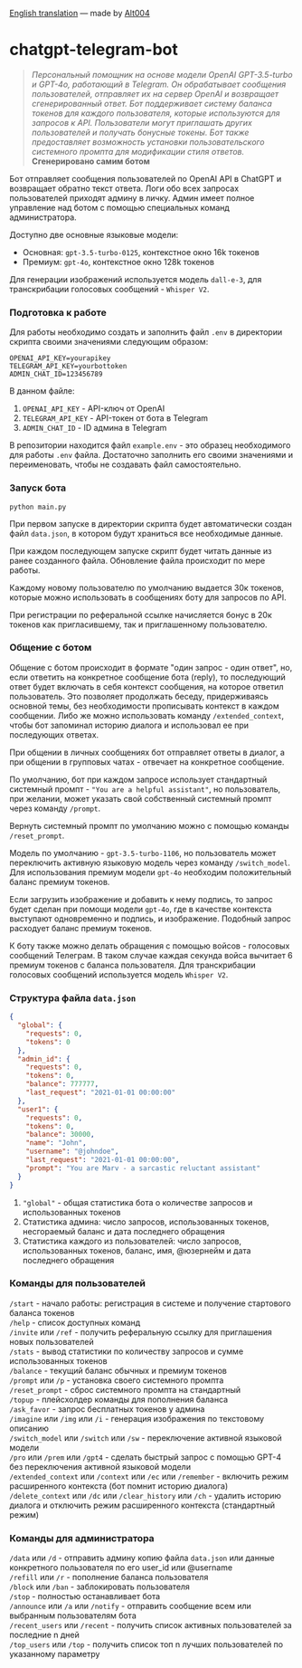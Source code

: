 [English translation](README.eng.md) — made by [Alt004](https://github.com/Alt004)  

# chatgpt-telegram-bot
>*Персональный помощник на основе модели OpenAI GPT-3.5-turbo и GPT-4o, работающий в Telegram. Он обрабатывает сообщения пользователей, отправляет их на сервер OpenAI и возвращает сгенерированный ответ. 
Бот поддерживает систему баланса токенов для каждого пользователя, которые используются для запросов к API. Пользователи могут приглашать других пользователей и получать бонусные токены. 
Бот также предоставляет возможность установки пользовательского системного промпта для модификации стиля ответов.*   
**Сгенерировано самим ботом**

Бот отправляет сообщения пользователей по OpenAI API в ChatGPT и возвращает обратно текст ответа. Логи обо всех запросах пользователей приходят админу в личку.
Админ имеет полное управление над ботом с помощью специальных команд администратора.  

Доступно две основные языковые модели:  
- Основная: `gpt-3.5-turbo-0125`, контекстное окно 16k токенов  
- Премиум: `gpt-4o`, контекстное окно 128k токенов  

Для генерации изображений используется модель `dall-e-3`, для транскрибации голосовых сообщений - `Whisper V2`.

### Подготовка к работе

Для работы необходимо создать и заполнить файл `.env` в директории скрипта своими значениями следующим образом:
```env
OPENAI_API_KEY=yourapikey  
TELEGRAM_API_KEY=yourbottoken  
ADMIN_CHAT_ID=123456789
```

В данном файле:  
1. `OPENAI_API_KEY` - API-ключ от OpenAI
2. `TELEGRAM_API_KEY` - API-токен от бота в Telegram
3. `ADMIN_CHAT_ID` - ID админа в Telegram

В репозитории находится файл `example.env` - это образец необходимого для работы `.env` файла. 
Достаточно заполнить его своими значениями и переименовать, чтобы не создавать файл самостоятельно.  

### Запуск бота
`python main.py`  

При первом запуске в директории скрипта будет автоматически создан файл `data.json`, 
в котором будут храниться все необходимые данные.  

При каждом последующем запуске скрипт будет читать данные из ранее созданного файла. 
Обновление файла происходит по мере работы.

Каждому новому пользователю по умолчанию выдается 30к токенов, 
которые можно использовать в сообщениях боту для запросов по API. 

При регистрации по реферальной ссылке начисляется бонус в 20к токенов как пригласившему, так и приглашенному пользователю.

### Общение с ботом
Общение с ботом происходит в формате "один запрос - один ответ", но, если ответить на конкретное сообщение бота (reply), 
то последующий ответ будет включать в себя контекст сообщения, на которое ответил пользователь. 
Это позволяет продолжать беседу, придерживаясь основной темы, без необходимости прописывать контекст в каждом сообщении. 
Либо же можно использовать команду `/extended_context`, чтобы бот запоминал историю диалога и использовал ее при последующих ответах.  

При общении в личных сообщениях бот отправляет ответы в диалог, а 
при общении в групповых чатах - отвечает на конкретное сообщение.

По умолчанию, бот при каждом запросе использует стандартный системный промпт - `"You are a helpful assistant"`, 
но пользователь, при желании, может указать свой собственный системный промпт через команду `/prompt`.  

Вернуть системный промпт по умолчанию можно с помощью команды `/reset_prompt`.  

Модель по умолчанию - `gpt-3.5-turbo-1106`, но пользователь может переключить активную языковую модель через команду `/switch_model`. Для использования премиум модели `gpt-4o` необходим положительный баланс премиум токенов. 

Если загрузить изображение и добавить к нему подпись, то запрос будет сделан при помощи модели `gpt-4o`, где в качестве контекста выступают одновременно и подпись, и изображение. Подобный запрос расходует баланс премиум токенов.  

К боту также можно делать обращения с помощью войсов - голосовых сообщений Телеграм. В таком случае каждая секунда войса вычитает 6 премиум токенов с баланса пользователя. Для транскрибации голосовых сообщений используется модель `Whisper V2`.

### Структура файла `data.json`

```json
{
  "global": {
    "requests": 0,
    "tokens": 0
  },
  "admin_id": {
    "requests": 0,
    "tokens": 0,
    "balance": 777777,
    "last_request": "2021-01-01 00:00:00"
  },
  "user1": {
    "requests": 0,
    "tokens": 0,
    "balance": 30000,
    "name": "John",
    "username": "@johndoe",
    "last_request": "2021-01-01 00:00:00",
    "prompt": "You are Marv - a sarcastic reluctant assistant"
  }
}
```
1. `"global"` - общая статистика бота о количестве запросов и использованных токенов  
2. Статистика админа: число запросов, использованных токенов, несгораемый баланс и дата последнего обращения  
3. Статистика каждого из пользователей: число запросов, использованных токенов, баланс, имя, @юзернейм и дата последнего обращения

### Команды для пользователей  
`/start` - начало работы: регистрация в системе и получение стартового баланса токенов  
`/help` - список доступных команд  
`/invite` или `/ref` - получить реферальную ссылку для приглашения новых пользователей  
`/stats` - вывод статистики по количеству запросов и сумме использованных токенов  
`/balance` - текущий баланс обычных и премиум токенов  
`/prompt` или `/p` - установка своего системного промпта  
`/reset_prompt` - сброс системного промпта на стандартный  
`/topup` - плейсхолдер команды для пополнения баланса  
`/ask_favor` - запрос бесплатных токенов у админа  
`/imagine` или `/img` или `/i` - генерация изображения по текстовому описанию  
`/switch_model` или `/switch` или `/sw` - переключение активной языковой модели  
`/pro` или `/prem` или `/gpt4` - сделать быстрый запрос с помощью GPT-4 без переключения активной языковой модели  
`/extended_context` или `/context` или `/ec` или `/remember` - включить режим расширенного контекста (бот помнит историю диалога)  
`/delete_context` или `/dc` или `/clear_history` или `/ch` - удалить историю диалога и отключить режим расширенного контекста (стандартный режим)  

### Команды для администратора
`/data` или `/d` - отправить админу копию файла `data.json` или данные конкретного пользователя по его user_id или @username  
`/refill` или `/r` - пополнение баланса пользователя  
`/block` или `/ban` - заблокировать пользователя  
`/stop` - полностью останавливает бота  
`/announce` или `/a` или `/notify` - отправить сообщение всем или выбранным пользователям бота  
`/recent_users` или `/recent` - получить список активных пользователей за последние n дней  
`/top_users` или `/top` - получить список топ n лучших пользователей по указанному параметру  
